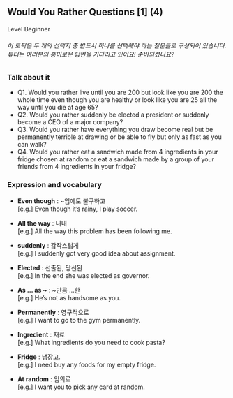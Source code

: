 ## Would You Rather Questions [1] (4)
Level Beginner
###### 이 토픽은 두 개의 선택지 중 반드시 하나를 선택해야 하는 질문들로 구성되어 있습니다. 튜터는 여러분의 흥미로운 답변을 기다리고 있어요! 준비되셨나요?

### Talk about it
- Q1. Would you rather live until you are 200 but look like you are 200 the whole time even though you are healthy or look like you are 25 all the way until you die at age 65?
- Q2. Would you rather suddenly be elected a president or suddenly become a CEO of a major company?
- Q3. Would you rather have everything you draw become real but be permanently terrible at drawing or be able to fly but only as fast as you can walk?
- Q4. Would you rather eat a sandwich made from 4 ingredients in your fridge chosen at random or eat a sandwich made by a group of your friends from 4 ingredients in your fridge?
### Expression and vocabulary
- **Even though** : ~임에도 불구하고  
[e.g.] Even though it’s rainy, I play soccer.

- **All the way** : 내내  
[e.g.] All the way this problem has been following me.

- **suddenly** : 갑작스럽게  
[e.g.] I suddenly got very good idea about assignment. 

- **Elected** : 선출된, 당선된  
[e.g.] In the end she was elected as governor.

- **As … as ~** : ~만큼 …한  
[e.g.] He’s not as handsome as you.

- **Permanently** : 영구적으로  
[e.g.] I want to go to the gym permanently.

- **Ingredient** : 재료  
[e.g.] What ingredients do you need to cook pasta?

- **Fridge** : 냉장고.  
[e.g.] I need buy any foods for my empty fridge.

- **At random** : 임의로  
[e.g.] I want you to pick any card at random.


